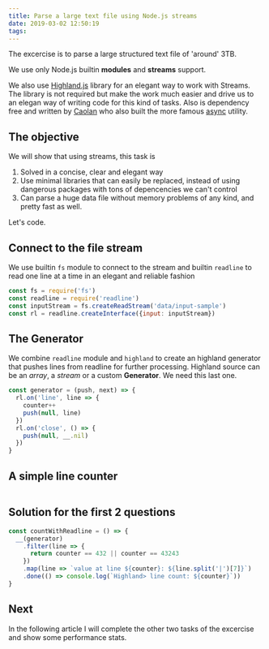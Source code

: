 ```yaml
---
title: Parse a large text file using Node.js streams
date: 2019-03-02 12:50:19
tags:
---
```


The excercise is to parse a large structured text file of 'around' 3TB. 

We use only Node.js builtin **modules** and **streams** support.

We also use [Highland.js](http://highlandjs.org/) library for an elegant way to work with Streams. The library is not required but make the work much easier and drive us to an elegan way of writing code for this kind of tasks. Also is dependency free and written by [Caolan](https://github.com/caolan) who also built the more famous [async](https://github.com/caolan/async) utility.

## The objective

We will show that using streams, this task is 

1. Solved in a concise, clear and elegant way
2. Use minimal libraries that can easily be replaced, instead of using dangerous packages with tons of depencencies we can't control
3. Can parse a huge data file without memory problems of any kind, and pretty fast as well. 

Let's code.

## Connect to the file stream

We use builtin `fs` module to connect to the stream and builtin `readline` to read one line at a time in an elegant and reliable fashion

```javascript
const fs = require('fs')
const readline = require('readline')
const inputStream = fs.createReadStream('data/input-sample')
const rl = readline.createInterface({input: inputStream})
```

## The Generator

We combine `readline` module and `highland` to create an highland generator that pushes lines from readline for further processing.
Highland source can be an *array*, a *stream* or a custom **Generator**. We need this last one.

```javascript
const generator = (push, next) => {
  rl.on('line', line => {
    counter++
    push(null, line)
  })
  rl.on('close', () => {
    push(null, __.nil)
  })
}
```

## A simple line counter

```javascript

```

## Solution for the first 2 questions

```javascript
const countWithReadline = () => {
  __(generator)
    .filter(line => {
      return counter == 432 || counter == 43243
    })
    .map(line => `value at line ${counter}: ${line.split('|')[7]}`)
    .done(() => console.log(`Highland> line count: ${counter}`))
}
```

## Next

In the following article I will complete the other two tasks of the excercise and show some performance stats.